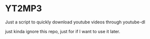 # YT2MP3
Just a script to quickly download youtube videos through youtube-dl

just kinda ignore this repo, just for if I want to use it later.
